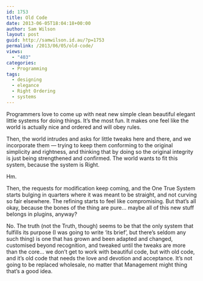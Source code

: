 ```yaml
---
id: 1753
title: Old Code
date: 2013-06-05T18:04:18+00:00
author: Sam Wilson
layout: post
guid: http://samwilson.id.au/?p=1753
permalink: /2013/06/05/old-code/
views:
  - "403"
categories:
  - Programming
tags:
  - designing
  - elegance
  - Right Ordering
  - systems
---
```

Programmers love to come up with neat new simple clean beautiful elegant little systems for doing things. It&#8217;s the most fun. It makes one feel like the world is actually nice and ordered and will obey rules.

Then, the world intrudes and asks for little tweaks here and there, and we incorporate them — trying to keep them conforming to the original simplicity and rightness, and thinking that by doing so the original integrity is just being strengthened and confirmed. The world wants to fit this system, because the system is Right.

Hm.

Then, the requests for modification keep coming, and the One True System starts bulging in quarters where it was meant to be straight, and not curving so fair elsewhere. The refining starts to feel like compromising. But that&#8217;s all okay, because the bones of the thing are pure&#8230; maybe all of this new stuff belongs in plugins, anyway?

No. The truth (not the Truth, though) seems to be that the only system that fulfills its purpose (I was going to write &#8216;its brief&#8217;, but there&#8217;s seldom any such thing) is one that has grown and been adapted and changed, customised beyond recognition, and tweaked until the tweaks are more than the core&#8230; we don&#8217;t get to work with beautiful code, but with old code, and it&#8217;s old code that needs the love and devotion and acceptance. It&#8217;s not going to be replaced wholesale, no matter that Management might thing that&#8217;s a good idea.